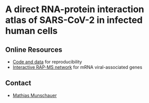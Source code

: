 # A direct RNA-protein interaction atlas of SARS-CoV-2 in infected human cells

## Online Resources

- [Code and data](code/interactive_rapms.html) for reproducibility
- [Interactive RAP-MS network](code/interactive_rapms.html) for mRNA viral-associated genes

## Contact

- [Mathias Munschauer](mailto:mathias.munschauer@helmholtz-hiri.de)
<br><br>